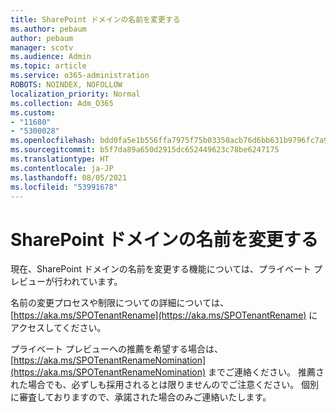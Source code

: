 ```yaml
---
title: SharePoint ドメインの名前を変更する
ms.author: pebaum
author: pebaum
manager: scotv
ms.audience: Admin
ms.topic: article
ms.service: o365-administration
ROBOTS: NOINDEX, NOFOLLOW
localization_priority: Normal
ms.collection: Adm_O365
ms.custom:
- "11680"
- "5300028"
ms.openlocfilehash: bdd0fa5e1b556ffa7975f75b03350acb76d6bb631b9796fc7a92a12ff50c92a6
ms.sourcegitcommit: b5f7da89a650d2915dc652449623c78be6247175
ms.translationtype: HT
ms.contentlocale: ja-JP
ms.lasthandoff: 08/05/2021
ms.locfileid: "53991678"
---
```

# <a name="rename-your-sharepoint-domain"></a>SharePoint ドメインの名前を変更する

現在、SharePoint ドメインの名前を変更する機能については、プライベート プレビューが行われています。

名前の変更プロセスや制限についての詳細については、[https://aka.ms/SPOTenantRename](https://aka.ms/SPOTenantRename) にアクセスしてください。

プライベート プレビューへの推薦を希望する場合は、[https://aka.ms/SPOTenantRenameNomination](https://aka.ms/SPOTenantRenameNomination) までご連絡ください。 推薦された場合でも、必ずしも採用されるとは限りませんのでご注意ください。 個別に審査しておりますので、承諾された場合のみご連絡いたします。
